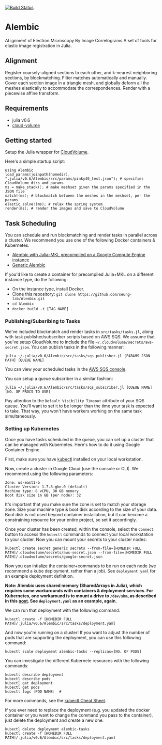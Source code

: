 [![Build Status](https://travis-ci.org/seung-lab/Julimaps.svg?branch=master)](https://travis-ci.org/seung-lab/Julimaps)

# Alembic
ALignment of Electron Microscopy By Image Correlograms
A set of tools for elastic image registration in Julia.

## Alignment
Register coarsely-aligned sections to each other, and k-nearest neighboring sections, by blockmatching. Filter matches automatically and manually. Cover each section image in a triangle mesh, and globally deform all the meshes elastically to accommodate the correspondences. Render with a piecewise affine transform.

## Requirements  
* julia v0.6
* [cloud-volume](https://github.com/seung-lab/cloud-volume)

## Getting started  
Setup the Julia wrapper for [CloudVolume](https://github.com/seung-lab/CloudVolume.jl).

Here's a simple startup script:
```
using Alembic
load_params(joinpath(homedir), ".julia/v0.6/Alembic/src/params/pinky40_test.json"); # specifies CloudVolume dirs and params
ms = make_stack(); # make meshset given the params specified in the JSON file
match!(ms); # blockmatch between the meshes in the meshset, per the params
elastic_solve!(ms); # relax the spring system
render(ms); # render the images and save to CloudVolume
```

## Task Scheduling  
You can schedule and run blockmatching and render tasks in parallel across a cluster. We recommend you use one of the following Docker containers & Kubernetes.
* [Alembic with Julia-MKL precompiled on a Google Compute Engine instance](https://hub.docker.com/u/macrintr/alembic:julia-mkl-gce)
* [Generic Alembic](https://hub.docker.com/u/sergiypopo/alembic:generic)

If you'd like to create a container for precompiled Julia+MKL on a different instance type, do the following:
* On the instance type, install Docker.
* Clone this repository: `git clone https://github.com/seung-lab/Alembic.git`
* `cd Alembic`
* `docker build -t [TAG NAME] .`


### Publishing/Subsribing to Tasks
We've included blockmatch and render tasks in `src/tasks/tasks.jl`, along with task publisher/subscriber scripts based on AWS SQS. We assume that you've setup CloudVolume to include the file `~/.cloudvolume/secrets/aws-secret.json`. You can publish tasks in the following manner:

```
julia ~/.julia/v0.6/Alembic/src/tasks/sqs_publisher.jl [PARAMS JSON PATH] [QUEUE NAME]
```

You can view your scheduled tasks in the [AWS SQS console](https://console.aws.amazon.com/sqs/).

You can setup a queue subscriber in a similar fashion:

```
julia ~/.julia/v0.6/Alembic/src/tasks/sqs_subscriber.jl [QUEUE NAME] [NO. OF PROCS TO USE]
```

Pay attention to the `Default Visibility Timeout` attribute of your SQS queue. You'll want to set it to be longer than the time your task is expected to take. That way, you won't have workers working on the same task simultaneously.

### Setting up Kubernetes
Once you have tasks scheduled in the queue, you can set up a cluster that can be managed with Kubernetes. Here's how to do it using Google Container Engine.

First, make sure you have [kubectl](https://kubernetes.io/docs/tasks/tools/install-kubectl/) installed on your local workstation.

Now, create a cluster in Google Cloud (use the console or CLI). We recommend using the following parameters:
```
Zone: us-east1-b
Cluster Version: 1.7.8-gke.0 (default)
Machine type: 8 vCPU, 30 GB memory
Boot disk size in GB (per node): 32
```

It's important that you make sure the zone is set to match your storage zone. Size your machine type & boot disk according to the size of your data. Boot disk is not used beyond container installation, but it can become a constraining resource for your entire project, so set it accordingly.

Once your cluster has been created, within the console, select the `Connect` button to access the `kubectl` commands to connect your local workstation to your cluster. Now you can mount your secrets to your cluster nodes:

```
kubectl create secret generic secrets --from-file=[HOMEDIR FULL PATH]/.cloudvolume/secrets/aws-secret.json --from-file=[HOMEDIR FULL PATH]/.cloudvolume/secrets/google-secret.json
```

Now you can intialize the container+commands to be run on each node (we recommend a kube deployment, rather than a job). See `deployment.yaml` for an example deployment definition.

**Note: Alembic uses shared memory (SharedArrays in Julia), which requires some workarounds with containers & deployment services. For Kubernetes, one workaround is to mount a drive to `/dev/shm`, as described in this [post](https://stackoverflow.com/questions/46085748/define-size-for-dev-shm-on-container-engine?noredirect=1&lq=1). See `deployment.yaml` as an example, again.**

We can run that deployment with the following command:

```
kubectl create -f [HOMEDIR FULL PATH]/.julia/v0.6/Alembic/src/tasks/deployment.yaml
```

And now you're running on a cluster! If you want to adjust the number of pods that are supporting the deployment, you can use this following command:

```
kubectl scale deployment alembic-tasks --replicas=[NO. OF PODS]
```

You can investigate the different Kubernete resources with the following commands:

```
kubectl describe deployment
kubectl describe pods
kubectl get deployment
kubectl get pods
kubectl logs [POD NAME]  # 
```

For more commands, see the [kubectl Cheat Sheet](https://kubernetes.io/docs/user-guide/kubectl-cheatsheet/).

If you ever need to replace the deployment (e.g. you updated the docker container or you want to change the command you pass to the container), just delete the deployment and create a new one.

```
kubectl delete deployment alembic-tasks
kubectl create -f [HOMEDIR FULL PATH]/.julia/v0.6/Alembic/src/tasks/deployment.yaml
```
